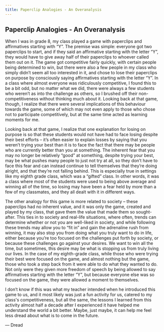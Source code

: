```yaml
---
title: Paperclip Analogies - An Overanalysis
---
```

## Paperclip Analogies - An Overanalysis
When I was in grade 8, my class played a game with paperclips and affirmatives starting with “Y”. The premise was simple: everyone got two paperclips to start, and if they said an affirmative starting with the letter “Y”, they would have to give away half of their paperclips to whoever called them out on it. The game got competitive fairly quickly, with certain people being determined to win, but there were also a few people in my class who simply didn’t seem all too interested in it, and chose to lose their paperclips on purpose by consciously saying affirmatives starting with the letter “Y”. In a class where almost everyone was ridiculously competitive, I found this to be a bit odd, but no matter what we did, there were always a few students who weren’t as into the challenge as others, so I brushed off their non-competitiveness without thinking much about it. Looking back at that game, though, I realize that there were several implications of this behaviour towards the game, some of which may not even apply to those who chose not to participate competitively, but at the same time acted as learning moments for me.

Looking back at that game, I realize that one explanation for losing on purpose is so that these students would not have had to face losing despite their best efforts – it’s often easier to explain losses by saying that you weren’t trying your best than it is to face the fact that there may be people who are currently better than you at something. The inherent fear that you may no longer be relatively “good” at something, despite trying your best, may be what pushes many people to just not try at all, so they don’t have to face this fear and can instead continue to tell themselves that they’re doing alright, and that they’re not falling behind. This is especially true in settings like my eighth grade class, which was a “gifted” class. In other words, it was a class where most of the students were used to being above average and winning all of the time, so losing may have been a fear held by more than a few of my classmates, and they all dealt with it in different ways.

The other analogy for this game is more related to society – these paperclips had no inherent value, and it was only the game, created and played by my class, that gave them the value that made them so sought-after. This ties in to society and real-life situations, where often, trends can determine whether or not you are well-liked in society, and while following these trends may allow you to “fit in” and gain the adrenaline rush from winning, it may also stop you from doing what you truly want to do in life, either because you’re too focused on the challenges put forth by society, or because these challenges go against your desires. We want to win all the time, but sometimes, this desire may be what is stopping us from truly living our lives. In the case of my eighth-grade class, while those who were trying their best were focused on the game, and almost nothing but the game, those who took a step back from it were able to do what they wanted to do. Not only were they given more freedom of speech by being allowed to say affirmatives starting with the letter “Y”, but because everyone else was so focused on the game, they were allowed a moment to themselves. 

I don’t know if this was what my teacher intended when he introduced this game to us, and it most likely was just a fun activity for us, catered to my class's competitiveness, but all the same, the lessons I learned from this activity almost half a decade after I experienced it have helped me understand the world a bit better. Maybe, just maybe, it can help me feel less dread about what is to come in the future.

— Dread
